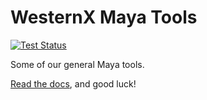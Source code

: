 # WesternX Maya Tools

[![Test Status](https://secure.travis-ci.org/westernx/mayatools.png)](http://travis-ci.org/westernx/mayatools)

Some of our general Maya tools.

[Read the docs][rtd], and good luck!

[rtd]: https://mayatools.readthedocs.org/en/latest/
